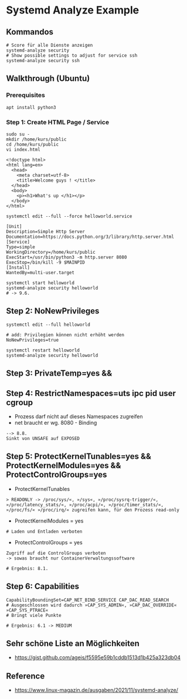 # Systemd Analyze Example 

## Kommandos 

```
# Score für alle Dienste anzeigen 
systemd-analyze security
# Show possible settings to adjust for service ssh 
systemd-analyze security ssh 
```

## Walkthrough (Ubuntu)

### Prerequisites 

```
apt install python3
```

### Step 1: Create HTML Page / Service 

```
sudo su -
mkdir /home/kurs/public
cd /home/kurs/public
vi index.html 
```

```
<!doctype html>
<html lang=en>
  <head>
    <meta charset=utf-8>
    <title>Welcome guys ! </title>
  </head>
  <body>
    <p><h1>What's up </h1></p>
  </body>
</html>
```

```
systemctl edit --full --force helloworld.service 
```

```
[Unit]
Description=Simple Http Server
Documentation=https://docs.python.org/3/library/http.server.html
[Service]
Type=simple
WorkingDirectory=/home/kurs/public
ExecStart=/usr/bin/python3 -m http.server 8080
ExecStop=/bin/kill -9 $MAINPID
[Install]
WantedBy=multi-user.target
```

```
systemctl start helloworld
systemd-analyze security helloworld
# -> 9.6. 
```

## Step 2: NoNewPrivileges 

```
systemctl edit --full helloworld
```

```
# add: Privilegien können nicht erhöht werden 
NoNewPrivileges=true
```

```
systemctl restart helloworld
systemd-analyze security helloworld 
```

## Step 3: PrivateTemp=yes && 



## Step 4: RestrictNamespaces=uts ipc pid user cgroup  

  * Prozess darf nicht auf dieses Namespaces zugreifen
  * net braucht er wg. 8080 - Binding 

```
--> 8.8.
Sinkt von UNSAFE auf EXPOSED
```

## Step 5: ProtectKernelTunables=yes && ProtectKernelModules=yes && ProtectControlGroups=yes

  * ProtectKernelTunables

```
> READONLY -> /proc/sys/«, »/sys«, »/proc/sysrq-trigger/«, »/proc/latency_stats/«, »/proc/acpi/«, »/proc/timer_stats/«, »/proc/fs/« »/proc/irq/« zugreifen kann, für den Prozess read-only 
```

  * ProtectKernelModules = yes

```
# Laden und Entladen verboten
```

  * ProtectControlGroups = yes

```
Zugriff auf die ControlGroups verboten
-> sowas braucht nur ContainerVerwaltungssoftware 
```

```
# Ergebnis: 8.1.
```

## Step 6: Capabilities 

```
CapabilityBoundingSet=CAP_NET_BIND_SERVICE CAP_DAC_READ_SEARCH 
# Ausgeschlossen wird dadurch »CAP_SYS_ADMIN«, »CAP_DAC_OVERRIDE« »CAP_SYS_PTRACE«
# Bringt viele Punkte
```

```
# Ergebnis: 6.1 -> MEDIUM 
```

## Sehr schöne Liste an Möglichkeiten 

   * https://gist.github.com/ageis/f5595e59b1cddb1513d1b425a323db04

## Reference 

   * https://www.linux-magazin.de/ausgaben/2021/11/systemd-analyze/
  

